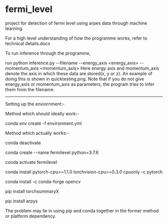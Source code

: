 # fermi_level
project for detection of fermi level using arpes data through machine learning.

For a high level understanding of how the programme works, refer to technical details.docx

To run inference through the programme,

run
python inference.py --filename <path to file> --energy_axis <energy_axis> --momentum_axis <momentum_axis>
Here energy axis and momentum_axis denote the axis in which these data are stored(x, y or z). An example of doing this is shown in quicktesting.png. 
Note that if you do not give energy_axis or momentum_axis as parameters, the program tries to infer them from the filename.


------------------------------------------------------------------------------------------------------------------------------------------------

Setting up the enviornment:-

Method which should ideally work:-

conda env create -f environment.yml 



Method which actually works:-

conda deactivate

conda create --name fermilevel python=3.7.6

conda activate fermilevel

conda install pytorch-cpu==1.1.0 torchvision-cpu==0.3.0 cpuonly -c pytorch

conda install -c conda-forge opencv

pip install torchsummaryX

pip install arpys


The problem may lie in using pip and conda together in the former method or platform dependency.
